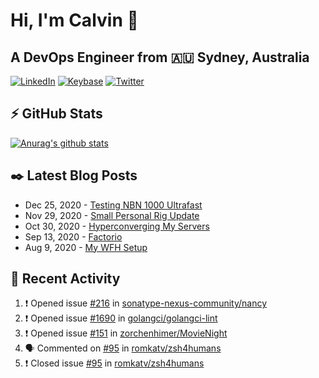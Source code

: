 # Hi, I'm Calvin 🍭
## A DevOps Engineer from 🇦🇺 Sydney, Australia</h3>

[![LinkedIn](https://img.shields.io/badge/-c–bui-0077B5?style=flat-square&labelColor=0077B5&logo=LinkedIn&logoColor=white)](https://www.linkedin.com/in/c-bui/)
[![Keybase](https://img.shields.io/badge/-calvinbui-ff6f21?style=flat-square&labelColor=ff6f21&logo=Keybase&logoColor=white)](https://keybase.io/calvinbui)
[![Twitter](https://img.shields.io/badge/-ASAPCalvin-1DA1F2?style=flat-square&labelColor=1DA1F2&logo=Twitter&logoColor=white)](https://twitter.com/ASAPCalvin)

<!-- https://github.com/rishavanand/github-profilinator -->
## ⚡ GitHub Stats
[![Anurag's github stats](https://github-readme-stats.vercel.app/api?username=calvinbui&count_private=true&hide_title=true)](https://github.com/anuraghazra/github-readme-stats)

<!-- https://github.com/gautamkrishnar/blog-post-workflow -->
## ✒️ Latest Blog Posts

<!-- BLOG-POST-LIST:START -->
- Dec 25, 2020 - [Testing NBN 1000 Ultrafast](https://calvin.me/testing-nbn-1000-ultrafast)
- Nov 29, 2020 - [Small Personal Rig Update](https://calvin.me/small-personal-rig-update)
- Oct 30, 2020 - [Hyperconverging My Servers](https://calvin.me/hyperconverging-my-servers)
- Sep 13, 2020 - [Factorio](https://calvin.me/factorio)
- Aug 9, 2020 - [My WFH Setup](https://calvin.me/my-wfh-setup)

<!-- BLOG-POST-LIST:END -->

## 🏃‍ Recent Activity

<!--START_SECTION:activity-->
1. ❗️ Opened issue [#216](https://github.com/sonatype-nexus-community/nancy/issues/216) in [sonatype-nexus-community/nancy](https://github.com/sonatype-nexus-community/nancy)
2. ❗️ Opened issue [#1690](https://github.com/golangci/golangci-lint/issues/1690) in [golangci/golangci-lint](https://github.com/golangci/golangci-lint)
3. ❗️ Opened issue [#151](https://github.com/zorchenhimer/MovieNight/issues/151) in [zorchenhimer/MovieNight](https://github.com/zorchenhimer/MovieNight)
4. 🗣 Commented on [#95](https://github.com/romkatv/zsh4humans/issues/95) in [romkatv/zsh4humans](https://github.com/romkatv/zsh4humans)
5. ❗️ Closed issue [#95](https://github.com/romkatv/zsh4humans/issues/95) in [romkatv/zsh4humans](https://github.com/romkatv/zsh4humans)
<!--END_SECTION:activity-->
